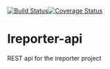 [![Build Status](https://travis-ci.org/edrinesolo/Ireporter-api.svg?branch=develop)](https://travis-ci.org/edrinesolo/Ireporter-api)[![Coverage Status](https://coveralls.io/repos/github/edrinesolo/Ireporter-api/badge.svg?branch=develop)](https://coveralls.io/github/edrinesolo/Ireporter-api?branch=develop)

# Ireporter-api
REST api for the ireporter project

